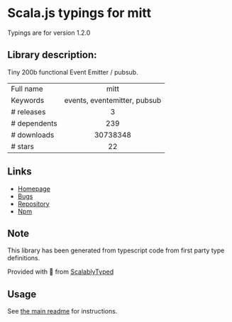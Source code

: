 
# Scala.js typings for mitt

Typings are for version 1.2.0

## Library description:
Tiny 200b functional Event Emitter / pubsub.

|                    |                 |
| ------------------ | :-------------: |
| Full name          | mitt |
| Keywords           | events, eventemitter, pubsub |
| # releases         | 3 |
| # dependents       | 239 |
| # downloads        | 30738348 |
| # stars            | 22 |

## Links
- [Homepage](https://github.com/developit/mitt)
- [Bugs](https://github.com/developit/mitt/issues)
- [Repository](https://github.com/developit/mitt)
- [Npm](https://www.npmjs.com/package/mitt)
    


## Note
This library has been generated from typescript code from first party type definitions.

Provided with :purple_heart: from [ScalablyTyped](https://github.com/oyvindberg/ScalablyTyped)

## Usage
See [the main readme](../../readme.md) for instructions.


